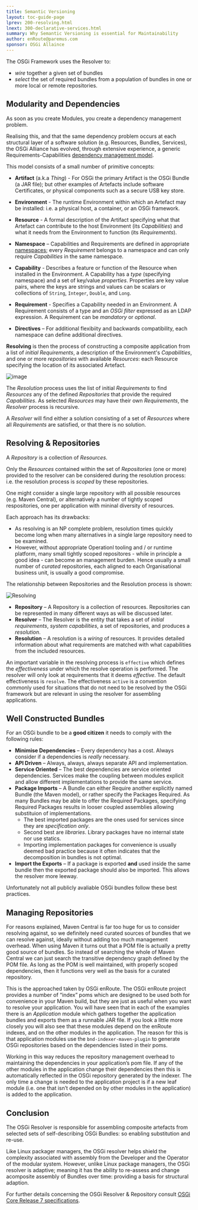 ```yaml
---
title: Semantic Versioning 
layout: toc-guide-page
lprev: 200-resolving.html
lnext: 300-declarative-services.html  
summary: Why Semantic Versioning is essential for Maintainability   
author: enRoute@paremus.com
sponsor: OSGi Allaince 
---
```


The OSGi Framework uses the Resolver to:

* _wire_ together a given set of bundles 
* _select_ the set of required bundles from a population of bundles in one or more local or remote repositories. 

## Modularity and Dependencies  

As soon as you create Modules, you create a dependency management problem.

Realising this, and that the same dependency problem occurs at each structural layer of a software solution (e.g. Resources, Bundles, Services), the OSGi Alliance has evolved, through extensive experience, a generic Requirements-Capabilities [dependency management model](https://osgi.org/hudson/job/build.core/lastSuccessfulBuild/artifact/osgi.specs/generated/html/core/framework.module.html#framework.module.dependencies). 

This model consists of a small number of primitive concepts:

* **Artifact** (a.k.a _Thing_) - For OSGi the primary Artifact is the OSGi Bundle (a JAR file); but other  examples of Artefacts include software Certificates, or physical components such as a secure USB key store.

* **Environment** - The runtime Environment within which an Artefact may be installed: i.e. a physical host, a container, or an OSGi framework.

* **Resource** - A formal description of the Artifact specifying what that Artefact can contribute to the host Environment (its _Capabilities_) and what it needs from the Environment to function (its _Requirements_).

* **Namespace** – Capabilities and Requirements are defined in appropriate [namespaces](https://osgi.org/specification/osgi.core/7.0.0/framework.namespaces.html); every _Requirement_ belongs to a namespace and can only require _Capabilities_ in the same namespace.

* **Capability** - Describes a feature or function of the Resource when installed in the Environment. A Capability has a _type_ (specifying namespace) and a set of key/value  _properties_. Properties are key value pairs, where the keys are strings and values can be scalars or collections of `String`, `Integer`, `Double`, and `Long`.

* **Requirement** - Specifies a Capability needed in an Environment. A Requirement consists of a type and an _OSGi filter_ expressed as an LDAP expression. A Requirement can be _mandatory_ or _optional_.

* **Directives** – For additional flexibiity and backwards compatibility, each namespace can define additional directives. 

**Resolving** is then the process of constructing a composite application from a list of _initial Requirements_, a description of the Environment's _Capabilities_, and one or more _repositories_ with available _Resources_: each Resource specifying the location of its associated Artefact. 

![image](https://user-images.githubusercontent.com/200494/31130842-cf5299d2-a858-11e7-907c-d6cb43954501.png)

The _Resolution_ process uses the list of initial _Requirements_ to find _Resources_ any of the defined _Repositories_ that provide the required _Capabilities_. As selected _Resources_ may have their own _Requirements_, the _Resolver_ process is recursive. 

A _Resolver_ will find either a solution consisting of a set of _Resources_ where all _Requirements_ are satisfied, or that there is no solution.


## Resolving & Repositories 

A _Repository_ is a collection of _Resources_. 

Only the _Resources_ contained within the set of _Repositories_ (one or more) provided to the resolver can be considered during the resolution process: i.e. the resolution process is _scoped_ by these repositories. 

One might consider a single large repository with all possible resources (e.g.  Maven Central), or alternatively a number of tightly scoped respositories, one per application with mininal diversity of resources. 

Each approach has its drawbacks: 
* As resolving is an NP complete problem, resolution times quickly become long when many alternatives in a single large repository need to be examined.
* However, without appropriate Operationl tooling and / or runtime platform, many small tightly scoped repositores - while in principle a good idea - can become an management burden.
Hence usually a small number of _curated_ repositories, each aligned to each Organisational business unit, is usually a good compromise.

The relationship between Repositories and the Resolution process is shown: 

![Resolving](https://user-images.githubusercontent.com/200494/31221580-73596198-a9c4-11e7-8d11-1e1fe7e37199.png)

* **Repository** – A Repository is a collection of resources. Repositories can be represented in many different ways as will be discussed later.
* **Resolver** – The Resolver is the entity that takes a set of _initial requirements_, _system capabilities_, a set of repositories, and produces a _resolution_. 
* **Resolution** – A resolution is a _wiring_ of resources. It provides detailed information about what requirements are matched with what capabilities from the included resources.

An important variable in the resolving process is `effective` which defines the _effectiveness_ under which the resolve operation is performed. The resolver will only look at requirements that it deems _effective_. The default effectiveness is `resolve`. The effectiveness `active` is a convention commonly used for situations that do not need to be resolved by the OSGi framework but are relevant in using the resolver for assembling applications. 


## Well Constructed Bundles

For an OSGi  bundle to be a **good citizen** it needs to comply with the following rules:

* **Minimise Dependencies** – Every dependency has a cost. Always consider if a dependencies is _really_ necessary.
* **API Driven** – Always, always, always separate API and implementation.
* **Service Oriented** – The best dependencies are service oriented dependencies. Services make the coupling between modules explicit and allow different implementations to provide the same service.
* **Package Imports** – A Bundle can either Require another explicitly named Bundle (the Maven model), or rather specify the Packages Required. As many Bundles may be able to offer the Required Packages, specifying Required Packages results in looser coupled assemblies allowing substituion of implementations.
  * The best imported packages are the ones used for services since they are _specification only_.
  * Second best are _libraries_. Library packages have no internal state nor use statics.
  * Importing implementation packages for convenience is usually deemed bad practice because it often indicates that the decomposition in bundles is not optimal.
* **Import the Exports** – If a package is exported **and** used inside the same bundle then the exported package should also be imported. This allows the resolver more leeway.

Unfortunately not all publicly avaliable OSGi bundles follow these best practices.


## Managing Repositories

For reasons explained, Maven Central is far too huge for us to consider resolving against, so we definitely need curated sources of bundles that we can resolve against, ideally without adding too much management overhead. When using Maven it turns out that a POM file is actually a pretty good source of bundles. So instead of searching the whole of Maven Central we can just search the transitive dependency graph defined by the POM file. As long as the POM is well maintained, with properly scoped dependencies, then it functions very well as the basis for a curated repository.  

This is the approached taken by OSGi enRoute. The OSGi enRoute project provides a number of “index” poms which are designed to be used both for convenience in your Maven build, but they are just as useful when you want to resolve your application. You will have seen that in each of the examples there is an _Application_ module which gathers together the application bundles and exports them as a runnable JAR file. If you look a little more closely you will also see that these modules depend on the enRoute indexes, and on the other modules in the application. The reason for this is that application modules use the `bnd-indexer-maven-plugin` to generate OSGi repositories based on the dependencies listed in their poms.

Working in this way reduces the repository management overhead to maintaining the dependencies in your application’s pom file. If any of the other modules in the application change their dependencies then this is automatically reflected in the OSGi repository generated by the indexer. The only time a change is needed to the application project is if a new leaf module (i.e. one that isn’t depended on by other modules in the application) is added to the application.


## Conclusion

The OSGi Resolver is responsible for assembling composite artefacts from selected sets of self-describing OSGi Bundles: so enabling substitution and re-use.

Like Linux packager managers, the OSGi resolver helps shield the complexity associated with assembly from the Developer and the Operator of the modular system. However, unlike Linux package managers, the OSGi resolver is adaptive; meaning it has the ability to re-assess and change acomposite assembly of Bundles over time: providing a basis for structural adaption.

For further details concerning the OSGi Resolver & Repository consult [OSGi Core Release 7 specifications](https://osgi.org/hudson/job/build.core/lastSuccessfulBuild/artifact/osgi.specs/generated/html/core/index.html). 
